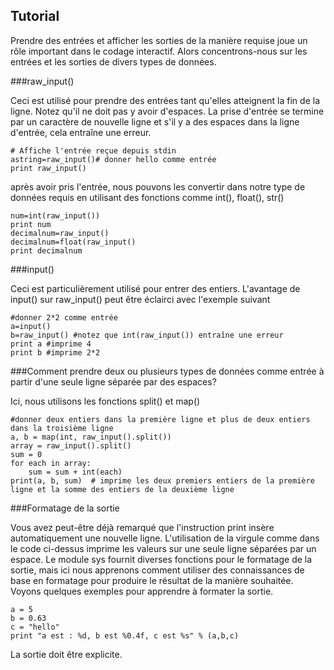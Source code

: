 Tutorial
--------

Prendre des entrées et afficher les sorties de la manière requise joue un rôle important dans le codage interactif. Alors concentrons-nous sur les entrées et les sorties de divers types de données.

###raw_input()

Ceci est utilisé pour prendre des entrées tant qu'elles atteignent la fin de la ligne. Notez qu'il ne doit pas y avoir d'espaces. La prise d'entrée se termine par un caractère de nouvelle ligne et s'il y a des espaces dans la ligne d'entrée, cela entraîne une erreur.

    # Affiche l'entrée reçue depuis stdin
    astring=raw_input()# donner hello comme entrée
    print raw_input()

après avoir pris l'entrée, nous pouvons les convertir dans notre type de données requis en utilisant des fonctions comme int(), float(), str()

    num=int(raw_input())
    print num
    decimalnum=raw_input()
    decimalnum=float(raw_input()
    print decimalnum

###input()

Ceci est particulièrement utilisé pour entrer des entiers. L'avantage de input() sur raw_input() peut être éclairci avec l'exemple suivant

    #donner 2*2 comme entrée
    a=input()
    b=raw_input() #notez que int(raw_input()) entraîne une erreur
    print a #imprime 4
    print b #imprime 2*2

###Comment prendre deux ou plusieurs types de données comme entrée à partir d'une seule ligne séparée par des espaces?

Ici, nous utilisons les fonctions split() et map()

    #donner deux entiers dans la première ligne et plus de deux entiers dans la troisième ligne
    a, b = map(int, raw_input().split())
    array = raw_input().split()
    sum = 0
    for each in array:
        sum = sum + int(each)
    print(a, b, sum)  # imprime les deux premiers entiers de la première ligne et la somme des entiers de la deuxième ligne

###Formatage de la sortie

Vous avez peut-être déjà remarqué que l'instruction print insère automatiquement une nouvelle ligne. L'utilisation de la virgule comme dans le code ci-dessus imprime les valeurs sur une seule ligne séparées par un espace. Le module sys fournit diverses fonctions pour le formatage de la sortie, mais ici nous apprenons comment utiliser des connaissances de base en formatage pour produire le résultat de la manière souhaitée. Voyons quelques exemples pour apprendre à formater la sortie.

    a = 5
    b = 0.63
    c = "hello"
    print "a est : %d, b est %0.4f, c est %s" % (a,b,c)

La sortie doit être explicite.

